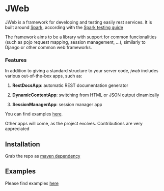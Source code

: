 # JWeb

JWeb is a framework for developing and testing easily rest services.
It is built around [Spark](http://sparkjava.com/),
according with the [Spark testing guide](https://sparktutorials.github.io/2015/07/30/spark-testing-unit.html)

The framework aims to be a library with support for common funcionalities
(such as pojo request mapping, session management, ...),
similarly to Django or other common web frameworks.

### Features
In addition to giving a standard structure to your server code,
_jweb_ includes various out-of-the-box apps, such as:

1. **RestDocsApp**: automatic REST documentation generator

2. **DynamicContentApp**: switching from HTML or JSON output dinamically

3. **SessionManagerApp**: session manager app

You can find examples [here](https://github.com/besil/jwebsample).

Other apps will come, as the project evolves. Contributions are very appreciated

## Installation
Grab the repo as [maven dependency](https://jitpack.io/#besil/jweb)

## Examples

Please find examples [here](https://github.com/besil/jwebsample)
